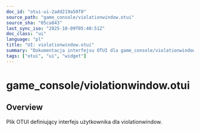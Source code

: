 ```yaml
---
doc_id: "otui-ui-2add219a50f0"
source_path: "game_console/violationwindow.otui"
source_sha: "05ca843"
last_sync_iso: "2025-10-09T05:40:51Z"
doc_class: "ui"
language: "pl"
title: "UI: violationwindow.otui"
summary: "Dokumentacja interfejsu OTUI dla game_console/violationwindow.otui"
tags: ["otui", "ui", "widget"]
---
```


# game_console/violationwindow.otui

## Overview

Plik OTUI definiujący interfejs użytkownika dla violationwindow.
